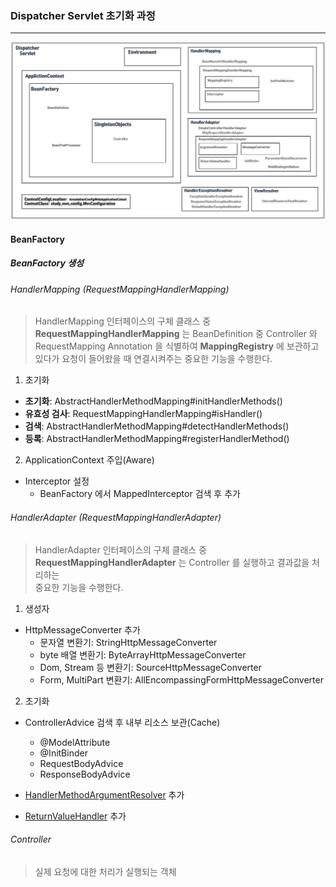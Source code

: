 ### Dispatcher Servlet 초기화 과정

<hr>

![DispatcherServlet Initialization](img/DispatcherServlet-Initialization.PNG)

#### BeanFactory

##### BeanFactory 생성



###### HandlerMapping (RequestMappingHandlerMapping)

> HandlerMapping 인터페이스의 구체 클래스 중 **RequestMappingHandlerMapping** 는 BeanDefinition 중 Controller 와 RequestMapping Annotation 을 식별하여
> **MappingRegistry** 에 보관하고 있다가 요청이 들어왔을 때 연결시켜주는 중요한 기능을 수행한다.

1. 초기화

- **초기화**: AbstractHandlerMethodMapping#initHandlerMethods()
- **유효성 검사**: RequestMappingHandlerMapping#isHandler()
- **검색**: AbstractHandlerMethodMapping#detectHandlerMethods()
- **등록**: AbstractHandlerMethodMapping#registerHandlerMethod()

2. ApplicationContext 주입(Aware)
- Interceptor 설정
    - BeanFactory 에서 MappedInterceptor 검색 후 추가

###### HandlerAdapter (RequestMappingHandlerAdapter)

> HandlerAdapter 인터페이스의 구체 클래스 중 **RequestMappingHandlerAdapter** 는 Controller 를 실행하고 결과값을 처리하는  
> 중요한 기능을 수행한다.

1. 생성자
- HttpMessageConverter 추가
    - 문자열 변환기: StringHttpMessageConverter
    - byte 배열 변환기: ByteArrayHttpMessageConverter
    - Dom, Stream 등 변환기: SourceHttpMessageConverter
    - Form, MultiPart 변환기: AllEncompassingFormHttpMessageConverter


2. 초기화
- ControllerAdvice 검색 후 내부 리소스 보관(Cache)
    - @ModelAttribute
    - @InitBinder
    - RequestBodyAdvice
    - ResponseBodyAdvice

- [HandlerMethodArgumentResolver](/documents/class-config/RequestMappingHandlerAdapter-config.md) 추가

- [ReturnValueHandler](/documents/class-config/RequestMappingHandlerAdapter-config.md) 추가

###### Controller

> 실제 요청에 대한 처리가 실행되는 객체